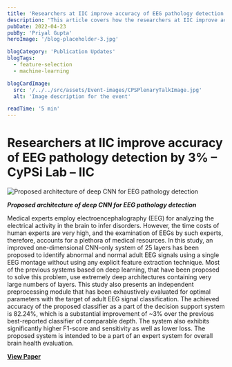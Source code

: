 ```yaml
---
title: 'Researchers at IIC improve accuracy of EEG pathology detection by 3%'
description: 'This article covers how the researchers at IIC improve accuracy of EEG pathology detection by 3%'
pubDate: 2022-04-23
pubBy: 'Priyal Gupta'
heroImage: '/blog-placeholder-3.jpg'

blogCategory: 'Publication Updates'
blogTags: 
  - feature-selection 
  - machine-learning

blogCardImage:
  src: '/../../src/assets/Event-images/CPSPlenaryTalkImage.jpg'
  alt: 'Image description for the event'

readTime: '5 min'
---
```

# Researchers at IIC improve accuracy of EEG pathology detection by 3% – CyPSi Lab – IIC
![Proposed architecture of deep CNN for EEG pathology detection](http://cps.iic.ac.in/wp-content/uploads/2022/04/Publication_Banner-1-scaled.jpg)

**_Proposed architecture of deep CNN for EEG pathology detection_**

Medical experts employ electroencephalography (EEG) for analyzing the electrical activity in the brain to infer disorders. However, the time costs of human experts are very high, and the examination of EEGs by such experts, therefore, accounts for a plethora of medical resources. In this study, an improved one-dimensional CNN-only system of 25 layers has been proposed to identify abnormal and normal adult EEG signals using a single EEG montage without using any explicit feature extraction technique. Most of the previous systems based on deep learning, that have been proposed to solve this problem, use extremely deep architectures containing very large numbers of layers. This study also presents an independent preprocessing module that has been exhaustively evaluated for optimal parameters with the target of adult EEG signal classification. The achieved accuracy of the proposed classifier as a part of the decision support system is 82.24%, which is a substantial improvement of ~3% over the previous best-reported classifier of comparable depth. The system also exhibits significantly higher F1-score and sensitivity as well as lower loss. The proposed system is intended to be a part of an expert system for overall brain health evaluation.

**[View Paper](https://ieeexplore.ieee.org/document/9638672)**